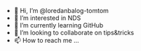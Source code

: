 - 👋 Hi, I’m @loredanbalog-tomtom
- 👀 I’m interested in NDS
- 🌱 I’m currently learning GitHub
- 💞️ I’m looking to collaborate on tips&tricks
- 📫 How to reach me ...

<!---
loredanbalog-tomtom/loredanbalog-tomtom is a ✨ special ✨ repository because its `README.md` (this file) appears on your GitHub profile.
You can click the Preview link to take a look at your changes.
--->
